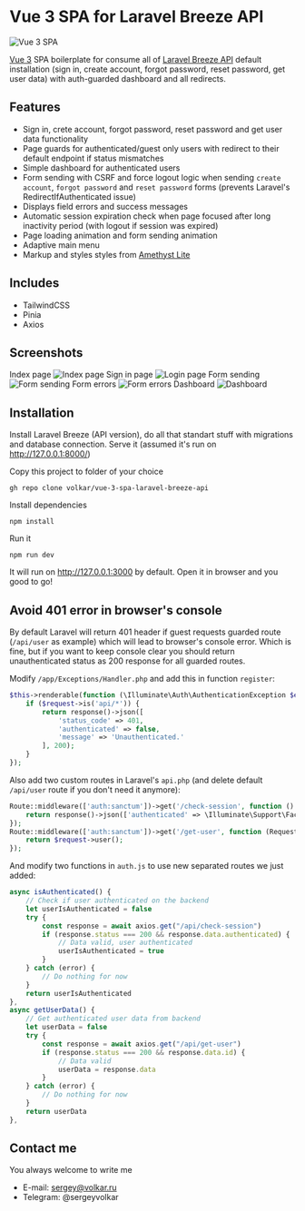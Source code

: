 # Vue 3 SPA for Laravel Breeze API

![Vue 3 SPA](https://github.com/volkar/vue-3-spa-laravel-breeze-api/blob/main/project-preview-1.jpg?raw=true)

[Vue 3](https://vuejs.org/) SPA boilerplate for consume all of [Laravel Breeze API](https://laravel.com/docs/10.x/starter-kits#breeze-and-next) default installation (sign in, create account, forgot password, reset password, get user data) with auth-guarded dashboard and all redirects.

## Features

- Sign in, crete account, forgot password, reset password and get user data functionality
- Page guards for authenticated/guest only users with redirect to their default endpoint if status mismatches
- Simple dashboard for authenticated users
- Form sending with CSRF and force logout logic when sending `create account`, `forgot password` and `reset password` forms (prevents Laravel's RedirectIfAuthenticated issue)
- Displays field errors and success messages
- Automatic session expiration check when page  focused after long inactivity period (with logout if session was expired)
- Page loading animation and form sending animation
- Adaptive main menu
- Markup and styles styles from [Amethyst Lite](https://github.com/volkar/amethyst-lite)

## Includes

- TailwindCSS
- Pinia
- Axios

## Screenshots

Index page
![Index page](https://github.com/volkar/vue-3-spa-laravel-breeze-api/blob/main/project-preview-1.jpg?raw=true)
Sign in page
![Login page](https://github.com/volkar/vue-3-spa-laravel-breeze-api/blob/main/project-preview-2.jpg?raw=true)
Form sending
![Form sending](https://github.com/volkar/vue-3-spa-laravel-breeze-api/blob/main/project-preview-3.jpg?raw=true)
Form errors
![Form errors](https://github.com/volkar/vue-3-spa-laravel-breeze-api/blob/main/project-preview-4.jpg?raw=true)
Dashboard
![Dashboard](https://github.com/volkar/vue-3-spa-laravel-breeze-api/blob/main/project-preview-5.jpg?raw=true)

## Installation

Install Laravel Breeze (API version), do all that standart stuff with migrations and database connection. Serve it (assumed it's run on http://127.0.0.1:8000/)

Copy this project to folder of your choice

```shell
gh repo clone volkar/vue-3-spa-laravel-breeze-api
```

Install dependencies
```
npm install
```

Run it
```
npm run dev
```
It will run on http://127.0.0.1:3000 by default.
Open it in browser and you good to go!

## Avoid 401 error in browser's console

By default Laravel will return 401 header if guest requests guarded route (`/api/user` as example) which will lead to browser's console error. Which is fine, but if you want to keep console clear you should return unauthenticated status as 200 response for all guarded routes.

Modify `/app/Exceptions/Handler.php` and add this in function `register`:

```php
$this->renderable(function (\Illuminate\Auth\AuthenticationException $e, $request) {
    if ($request->is('api/*')) {
        return response()->json([
            'status_code' => 401,
            'authenticated' => false,
            'message' => 'Unauthenticated.'
        ], 200);
    }
});
```

Also add two custom routes in Laravel's `api.php` (and delete default `/api/user` route if you don't need it anymore):

```php
Route::middleware(['auth:sanctum'])->get('/check-session', function () {
    return response()->json(['authenticated' => \Illuminate\Support\Facades\Auth::check()], 200);
});
Route::middleware(['auth:sanctum'])->get('/get-user', function (Request $request) {
    return $request->user();
});
```

And modify two functions in `auth.js` to use new separated routes we just added:

```js
async isAuthenticated() {
    // Check if user authenticated on the backend
    let userIsAuthenticated = false
    try {
        const response = await axios.get("/api/check-session")
        if (response.status === 200 && response.data.authenticated) {
            // Data valid, user authenticated
            userIsAuthenticated = true
        }
    } catch (error) {
        // Do nothing for now
    }
    return userIsAuthenticated
},
async getUserData() {
    // Get authenticated user data from backend
    let userData = false
    try {
        const response = await axios.get("/api/get-user")
        if (response.status === 200 && response.data.id) {
            // Data valid
            userData = response.data
        }
    } catch (error) {
        // Do nothing for now
    }
    return userData
},
```

## Contact me

You always welcome to write me
- E-mail: sergey@volkar.ru
- Telegram: @sergeyvolkar

